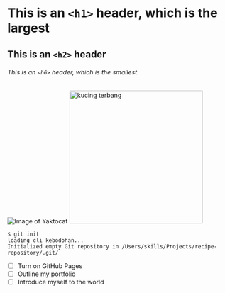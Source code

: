 # This is an `<h1>` header, which is the largest
## This is an `<h2>` header
###### This is an `<h6>` header, which is the smallest

![Image of Yaktocat](https://octodex.github.com/images/yaktocat.png)
<img src="https://octodex.github.com/images/yaktocat.png" alt="kucing terbang" height="300" width="300"/>
```
$ git init
loading cli kebodohan...
Initialized empty Git repository in /Users/skills/Projects/recipe-repository/.git/
```
- [ ] Turn on GitHub Pages
- [ ] Outline my portfolio
- [ ] Introduce myself to the world

